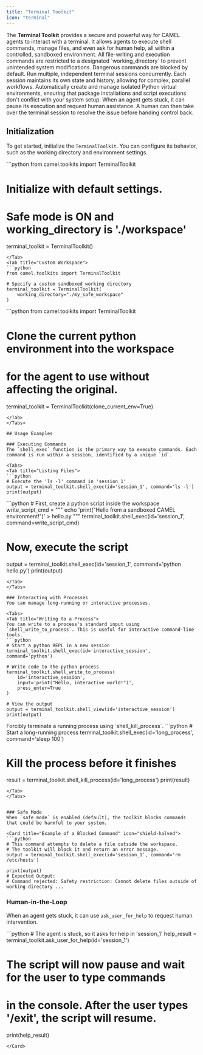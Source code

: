 ```yaml
---
title: "Terminal Toolkit"
icon: "terminal"
---
```


<Note type="info" title="What is the Terminal Toolkit?">
  The <b>Terminal Toolkit</b> provides a secure and powerful way for CAMEL agents to interact with a terminal. It allows agents to execute shell commands, manage files, and even ask for human help, all within a controlled, sandboxed environment.
</Note>

<CardGroup cols={2}>
  <Card title="Secure Sandboxed Execution" icon="lock">
    All file-writing and execution commands are restricted to a designated `working_directory` to prevent unintended system modifications. Dangerous commands are blocked by default.
  </Card>
  <Card title="Multi-Session Management" icon="window-restore">
    Run multiple, independent terminal sessions concurrently. Each session maintains its own state and history, allowing for complex, parallel workflows.
  </Card>
  <Card title="Virtual Environment Management" icon="binary">
    Automatically create and manage isolated Python virtual environments, ensuring that package installations and script executions don't conflict with your system setup.
  </Card>
  <Card title="Human-in-the-Loop" icon="hand">
    When an agent gets stuck, it can pause its execution and request human assistance. A human can then take over the terminal session to resolve the issue before handing control back.
  </Card>
</CardGroup>

## Initialization

To get started, initialize the `TerminalToolkit`. You can configure its behavior, such as the working directory and environment settings.

<Tabs>
<Tab title="Default">
```python
from camel.toolkits import TerminalToolkit

# Initialize with default settings.
# Safe mode is ON and working_directory is './workspace'
terminal_toolkit = TerminalToolkit()
```
</Tab>
<Tab title="Custom Workspace">
```python
from camel.toolkits import TerminalToolkit

# Specify a custom sandboxed working directory
terminal_toolkit = TerminalToolkit(
    working_directory="./my_safe_workspace"
)
```
</Tab>
<Tab title="Cloned Environment">
```python
from camel.toolkits import TerminalToolkit

# Clone the current python environment into the workspace
# for the agent to use without affecting the original.
terminal_toolkit = TerminalToolkit(clone_current_env=True)
```
</Tab>
</Tabs>

## Usage Examples

### Executing Commands
The `shell_exec` function is the primary way to execute commands. Each command is run within a session, identified by a unique `id`.

<Tabs>
<Tab title="Listing Files">
```python
# Execute the 'ls -l' command in 'session_1'
output = terminal_toolkit.shell_exec(id='session_1', command='ls -l')
print(output)
```
</Tab>
<Tab title="Running a Python Script">
```python
# First, create a python script inside the workspace
write_script_cmd = """
echo 'print("Hello from a sandboxed CAMEL environment!")' > hello.py
"""
terminal_toolkit.shell_exec(id='session_1', command=write_script_cmd)

# Now, execute the script
output = terminal_toolkit.shell_exec(id='session_1', command='python hello.py')
print(output)
```
</Tab>
</Tabs>

### Interacting with Processes
You can manage long-running or interactive processes.

<Tabs>
<Tab title="Writing to a Process">
You can write to a process's standard input using `shell_write_to_process`. This is useful for interactive command-line tools.
```python
# Start a python REPL in a new session
terminal_toolkit.shell_exec(id='interactive_session', command='python')

# Write code to the python process
terminal_toolkit.shell_write_to_process(
    id='interactive_session',
    input='print("Hello, interactive world!")',
    press_enter=True
)

# View the output
output = terminal_toolkit.shell_view(id='interactive_session')
print(output)
```
</Tab>
<Tab title="Killing a Process">
Forcibly terminate a running process using `shell_kill_process`.
```python
# Start a long-running process
terminal_toolkit.shell_exec(id='long_process', command='sleep 100')

# Kill the process before it finishes
result = terminal_toolkit.shell_kill_process(id='long_process')
print(result)
```
</Tab>
</Tabs>


### Safe Mode
When `safe_mode` is enabled (default), the toolkit blocks commands that could be harmful to your system.

<Card title="Example of a Blocked Command" icon="shield-halved">
```python
# This command attempts to delete a file outside the workspace.
# The toolkit will block it and return an error message.
output = terminal_toolkit.shell_exec(id='session_1', command='rm /etc/hosts')

print(output)
# Expected Output:
# Command rejected: Safety restriction: Cannot delete files outside of working directory ...
```
</Card>


### Human-in-the-Loop
When an agent gets stuck, it can use `ask_user_for_help` to request human intervention.

<Card title="Asking for Human Help" icon="hand">
```python
# The agent is stuck, so it asks for help in 'session_1'
help_result = terminal_toolkit.ask_user_for_help(id='session_1')

# The script will now pause and wait for the user to type commands
# in the console. After the user types '/exit', the script will resume.
print(help_result)
```
</Card> 